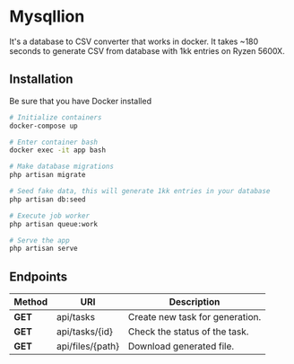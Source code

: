 # Mysqllion
It's a database to CSV converter that works in docker. It takes ~180 seconds to generate CSV from database with 1kk entries on Ryzen 5600X.
## Installation
Be sure that you have Docker installed
```bash
# Initialize containers
docker-compose up

# Enter container bash
docker exec -it app bash

# Make database migrations
php artisan migrate

# Seed fake data, this will generate 1kk entries in your database
php artisan db:seed

# Execute job worker
php artisan queue:work

# Serve the app
php artisan serve
```
## Endpoints
| Method | URI | Description |
|----------------|---------|----------------|
| **GET** | api/tasks | Create new task for generation. |
| **GET** | api/tasks/{id} | Check the status of the task. |
| **GET** | api/files/{path} | Download generated file. |
